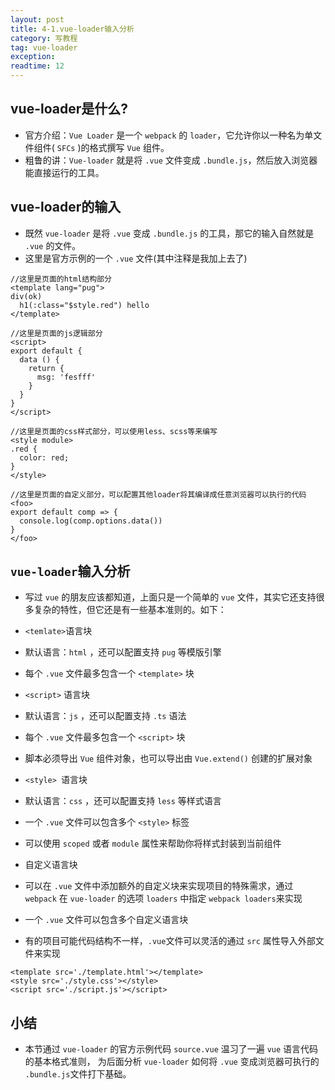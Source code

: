 ```yaml
---
layout: post
title: 4-1.vue-loader输入分析
category: 写教程
tag: vue-loader
exception: 
readtime: 12
---
```


## vue-loader是什么?
* 官方介绍：`Vue Loader` 是一个 `webpack` 的 `loader`，它允许你以一种名为单文件组件( `SFCs` )的格式撰写 `Vue` 组件。
* 粗鲁的讲：`Vue-loader` 就是将 `.vue` 文件变成 `.bundle.js`，然后放入浏览器能直接运行的工具。

## vue-loader的输入
* 既然 `vue-loader` 是将 `.vue` 变成 `.bundle.js` 的工具，那它的输入自然就是 `.vue` 的文件。
* 这里是官方示例的一个 `.vue` 文件(其中注释是我加上去了)
```vue
//这里是页面的html结构部分
<template lang="pug">
div(ok)
  h1(:class="$style.red") hello
</template>

//这里是页面的js逻辑部分
<script>
export default {
  data () {
    return {
      msg: 'fesfff'
    }
  }
}
</script>

//这里是页面的css样式部分，可以使用less、scss等来编写
<style module>
.red {
  color: red;
}
</style>

//这里是页面的自定义部分，可以配置其他loader将其编译成任意浏览器可以执行的代码
<foo>
export default comp => {
  console.log(comp.options.data())
}
</foo>
```

## `vue-loader`输入分析
* 写过 `vue` 的朋友应该都知道，上面只是一个简单的 `vue` 文件，其实它还支持很多复杂的特性，但它还是有一些基本准则的。如下： 

- `<temlate>`语言块 
- 默认语言：`html` ，还可以配置支持 `pug` 等模版引擎
- 每个 `.vue` 文件最多包含一个 `<template>` 块 

- `<script>` 语言块
- 默认语言：`js` ，还可以配置支持 `.ts` 语法 
- 每个 `.vue` 文件最多包含一个 `<script>` 块 
- 脚本必须导出 `Vue` 组件对象，也可以导出由 `Vue.extend()` 创建的扩展对象 

- `<style> `语言块
- 默认语言：`css` ，还可以配置支持 `less` 等样式语言
- 一个 `.vue` 文件可以包含多个 `<style>` 标签 
- 可以使用 `scoped` 或者 `module` 属性来帮助你将样式封装到当前组件

- 自定义语言块
- 可以在 `.vue` 文件中添加额外的自定义块来实现项目的特殊需求，通过 `webpack` 在 `vue-loader` 的选项 `loaders` 中指定 `webpack loaders`来实现
- 一个 `.vue` 文件可以包含多个自定义语言块 

* 有的项目可能代码结构不一样，`.vue`文件可以灵活的通过 `src` 属性导入外部文件来实现
```vue
<template src='./template.html'></template>
<style src='./style.css'></style>
<script src='./script.js'></script>
```

## 小结
* 本节通过 `vue-loader` 的官方示例代码 `source.vue` 温习了一遍 `vue` 语言代码的基本格式准则，
为后面分析 `vue-loader` 如何将 `.vue` 变成浏览器可执行的 `.bundle.js`文件打下基础。